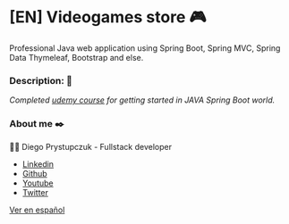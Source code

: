 # [EN] Videogames store :video_game:
Professional Java web application using Spring Boot, Spring MVC, Spring Data Thymeleaf, Bootstrap and else.

### Description: :rocket:
_Completed [udemy course](https://www.udemy.com/course/spring-boot-desde-cero/) for getting started in JAVA Spring Boot world._

### About me ✒️
:man_technologist: Diego Prystupczuk - Fullstack developer
- [Linkedin](https://www.linkedin.com/in/diegoprystupczuk/)
- [Github](https://github.com/drprystupczuk)
- [Youtube](https://www.youtube.com/channel/UCSeVAET6K1b8HLVULdzluXg)
- [Twitter](https://twitter.com/DPrystupczuk)

[Ver en español](README-español.md)
